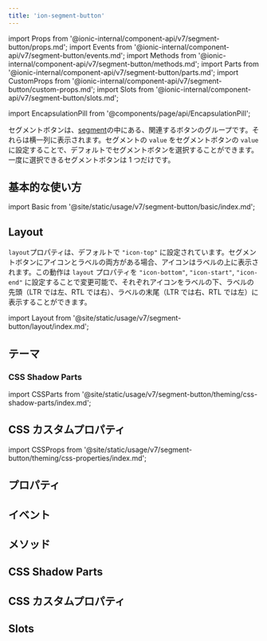 ```yaml
---
title: 'ion-segment-button'
---
```


import Props from '@ionic-internal/component-api/v7/segment-button/props.md';
import Events from '@ionic-internal/component-api/v7/segment-button/events.md';
import Methods from '@ionic-internal/component-api/v7/segment-button/methods.md';
import Parts from '@ionic-internal/component-api/v7/segment-button/parts.md';
import CustomProps from '@ionic-internal/component-api/v7/segment-button/custom-props.md';
import Slots from '@ionic-internal/component-api/v7/segment-button/slots.md';

<head>
  <title>ion-segment-button | Segment Button Icon and Segment Value</title>
  <meta
    name="description"
    content="ion-segment-buttonsは、Segmentの中にある関連するボタンのグループです。Ionic Frameworkアプリでsegment-buttonsのアイコンの使い方を学び、その値を確認します。"
  />
</head>

import EncapsulationPill from '@components/page/api/EncapsulationPill';

<EncapsulationPill type="shadow" />

セグメントボタンは、[segment](segment.md)の中にある、関連するボタンのグループです。それらは横一列に表示されます。セグメントの `value` をセグメントボタンの `value` に設定することで、デフォルトでセグメントボタンを選択することができます。一度に選択できるセグメントボタンは 1 つだけです。

## 基本的な使い方

import Basic from '@site/static/usage/v7/segment-button/basic/index.md';

<Basic />

## Layout

`layout`プロパティは、デフォルトで `"icon-top"` に設定されています。セグメントボタンにアイコンとラベルの両方がある場合、アイコンはラベルの上に表示されます。この動作は `layout` プロパティを `"icon-bottom"`, `"icon-start"`, `"icon-end"` に設定することで変更可能で、それぞれアイコンをラベルの下、ラベルの先頭（LTR では左、RTL では右）、ラベルの末尾（LTR では右、RTL では左）に表示することができます。

import Layout from '@site/static/usage/v7/segment-button/layout/index.md';

<Layout />

## テーマ

### CSS Shadow Parts

import CSSParts from '@site/static/usage/v7/segment-button/theming/css-shadow-parts/index.md';

<CSSParts />

## CSS カスタムプロパティ

import CSSProps from '@site/static/usage/v7/segment-button/theming/css-properties/index.md';

<CSSProps />

## プロパティ

<Props />

## イベント

<Events />

## メソッド

<Methods />

## CSS Shadow Parts

<Parts />

## CSS カスタムプロパティ

<CustomProps />

## Slots

<Slots />
